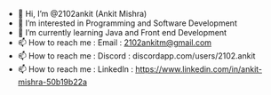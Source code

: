 - 👋 Hi, I’m @2102ankit (Ankit Mishra)
- 👀 I’m interested in Programming and Software Development
- 🌱 I’m currently learning Java and Front end Development <!---💞️ I’m looking to collaborate on ...--->
- 📫 How to reach me : Email    : 2102ankitm@gmail.com 
- 📫 How to reach me : Discord  : discordapp.com/users/2102.ankit
- 📫 How to reach me : LinkedIn : https://www.linkedin.com/in/ankit-mishra-50b19b22a

<!---
2102ankit/2102ankit is a ✨ special ✨ repository because its `README.md` (this file) appears on your GitHub profile.
You can click the Preview link to take a look at your changes.
--->
